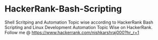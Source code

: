 # HackerRank-Bash-Scripting
Shell Scritping and Automation Topic wise according to HackerRank
Bash Scripting and Linux Development Automation
Topic Wise on HackerRank.
Follow me @ https://www.hackerrank.com/nishkarshraj000?hr_r=1
